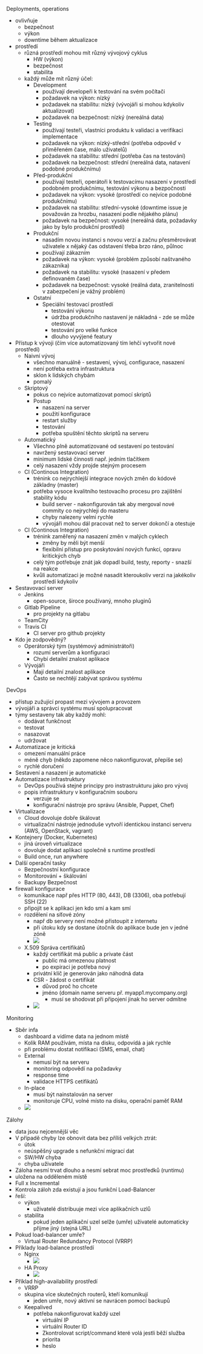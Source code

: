 Deployments, operations

- ovlivňuje
  - bezpečnost
  - výkon
  - downtime během aktualizace
- prostředí
  - různá prostředí mohou mít různý vývojový cyklus
    - HW (výkon)
    - bezpečnost
    - stabilita
  - každý může mít různý účel:
    - Development
      - používají developeři k testování na svém počítači
      - požadavek na výkon: nízký
      - požadavek na stabilitu: nízký (vývojáři si mohou kdykoliv aktualizovat)
      - požadavek na bezpečnost: nízký (nereálná data)
    - Testing
      - používají testeři, vlastníci produktu k validaci a verifikaci implementace
      - požadavek na výkon: nízký-střední (potřeba odpověď v přiměřeném čase, málo uživatelů)
      - požadavek na stabilitu: střední (potřeba čas na testování)
      - požadavek na bezpečnost: střední (nereálná data, natavení podobné produkčnímu)
    - Před-produkční
      - používají testeři, operátoři k testovacímu nasazení v prostředí podobném produkčnímu, testování výkonu a bezpočnosti
      - požadavek na výkon: vysoké (prostředí co nejvíce podobné produkčnímu)
      - požadavek na stabilitu: střední-vysoké (downtime issue je považován za hrozbu, nasazení podle nějakého plánu)
      - požadavek na bezpečnost: vysoké (nereálná data, požadavky jako by bylo produkční prostředí)
    - Produkční
      - nasadím novou instanci s novou verzí a začnu přesměrovávat uživatele x nějaký čas odstavení třeba brzo ráno, půlnoc
      - používají zákazním
      - požadavek na výkon: vysoké (problém způsobí naštvaného zákazníka)
      - požadavek na stabilitu: vysoké (nasazení v předem definovaném čase)
      - požadavek na bezpečnost: vysoké (reálná data, zranitelnosti v zabezpečení je vážný problém)
    - Ostatní
      - Speciální testovací prostředí
        - testování výkonu
        - údržba produkčního nastavení je nákladná - zde se může otestovat
        - testování pro velké funkce
        - dlouho vyvýjené featury
- Přístup k vývoji (čím více automatizovaný tím lehčí vytvořit nové prostředí)
  - Naivní vývoj
    - všechno manuálně - sestavení, vývoj, configurace, nasazení
    - není potřeba extra infrastruktura
    - sklon k lidských chybám
    - pomalý
  - Skriptový
    - pokus co nejvíce automatizovat pomocí skriptů
    - Postup
      - nasazení na server
      - použití konfigurace
      - restart služby
      - testování
      - potřeba spuštění těchto skriptů na serveru
  - Automatický
    - Všechno plně automatizované od sestavení po testování
    - navržený sestavovací server
    - minimum lidské činnosti např. jedním tlačítkem 
    - celý nasazení vždy projde stejným procesem
  - CI (Continous Integration)
    - trénink co nejrychlejší integrace nových změn do kódové základny (master)
    - potřeba vysoce kvalitního testovacího procesu pro zajištění stability kódu
      - build server - nakonfigurován tak aby mergoval nové commity co nejrychleji do masteru
      - chyby nalezeny velmi rychle
      - vývojáři mohou dál pracovat než to server dokončí a otestuje
  - CI (Continous Integration)
    - trénink zaměřený na nasazení změn v malých cyklech
      - změny by měli být menší
      - flexibilní přístup pro poskytování nových funkcí, opravu kritických chyb
    - celý tým potřebuje znát jak dopadl build, testy, reporty - snazší na reakce
    - kvůli automatizaci je možné nasadit kteroukoliv verzi na jakékoliv prostředí kdykoliv
- Sestavovací server
  - Jenkins
    - open-source, široce používaný, mnoho pluginů
  - Gitlab Pipeline
    - pro projekty na gitlabu
  - TeamCity
  - Travis CI
    - CI server pro github projekty
- Kdo je zodpovědný?
  - Operátorský tým (systémový administrátoři)
    - rozumí serverům a konfiguraci
    - Chybí detailní znalost aplikace
  - Vývojáři
    - Mají detailní znalost aplikace
    - Často se nechtějí zabývat správou systému

DevOps
- přístup zužující propast mezi vývojem a provozem
- vývojáři a správci systému musí spolupracovat
- týmy sestaveny tak aby každý mohl:
  - dodávat funkčnost
  - testovat
  - nasazovat
  - udržovat
- Automatizace je kritická
  - omezení manuální práce
  - méně chyb (někdo zapomene něco nakonfigurovat, přepíše se)
  - rychlé doručení
- Sestavení a nasazení je automatické
- Automatizace infrastruktury
  - DevOps používá stejné principy pro instrastrukturu jako pro vývoj
  - popis infrastruktury v konfiguračním souboru
    - verzuje se
    - konfigurační nástroje pro správu (Ansible, Puppet, Chef)
- Virtualizace
  - Cloud dovoluje dobře škálovat
  - virtualizační nástroje jednoduše vytvoří identickou instanci serveru (AWS, OpenStack, vagrant)
- Kontejnery (Docker, Kubernetes)
  - jiná úroveň virtualizace
  - dovoluje dodat aplikaci společně s runtime prostředí
  - Build once, run anywhere
- Další operační tasky
  - Bezpečnostní konfigurace
  - Monitorování + škálování
  - Backupy
Bezpečnost
- firewall konfigurace
  - komunikace např přes HTTP (80, 443), DB (3306), oba potřebují SSH (22)
  - připojit se k aplikaci jen kdo smí a kam smí
  - rozdělení na síťové zóny
    - např db servery není možné přistoupit z internetu
    - při útoku kdy se dostane útočník do aplikace bude jen v jedné zóně
    - <img src="../images/08/01.png">
  - X.509 Správa certifikátů
    - každý certifikát má public a private část
      - public má omezenou platnost
      - po expiraci je potřeba nový
    - privátní klíč je generován jako náhodná data
    - CSR - žádost o certifikát
      - důvod proč ho chcete
      - jméno (domain name serveru př. myapp1.mycompany.org)
        - musí se shodovat při připojení jinak ho server odmítne
    - <img src="../images/08/02.png">
Monitoring
- Sběr infa
  - dashboard a vidíme data na jednom místě 
  - Kolik RAM používám, místa na disku, odpovídá a jak rychle
  - při problému dostat notifikaci (SMS, email, chat)
  - External
    - nemusí být na serveru
    - monitoring odpovědí na požadavky
    - response time
    - validace HTTPS cetifikátů
  - In-place
    - musí být nainstalován na server
    - monitoruje CPU, volné místo na disku, operační paměť RAM
  - <img src="../images/08/03.png">
Zálohy
- data jsou nejcennější věc
- V případě chyby lze obnovit data bez příliš velkých ztrát:
  - útok
  - neúspěšný upgrade s nefunkční migrací dat
  - SW/HW chyba
  - chyba uživatele
- Záloha nesmí trvat dlouho a nesmí sebrat moc prostředků (runtimu)
- uložena na odděleném místě
- Full x Incremental
- Kontrola záloh zda existují a jsou funkční
Load-Balancer
- řeší:
  - výkon
    - uživatelé distribuuje mezi více aplikačních uzlů
  - stabilita
    - pokud jeden aplikační uzel selže (umře) uživatelé automaticky přijme jiný (stejná URL)
- Pokud load-balancer umře?
  - Virtual Router Redundancy Protocol (VRRP)
- Příklady load-balance prostředí
  - Nginx
    - <img src="../images/08/04.png">
  - HA Proxy
    - <img src="../images/08/05.png">
- Příklad high-availability prostředí
  - VRRP
  - skupina více skutečných routerů, kteří komunikují
    - jeden umře, nový aktivní se navrácen pomocí backupů
  - Keepalived
    - potřeba nakonfigurovat každý uzel
      - virtuální IP
      - virtuální Router ID
      - Zkontrolovat script/command které volá jestli běží služba
      - priorita
      - heslo